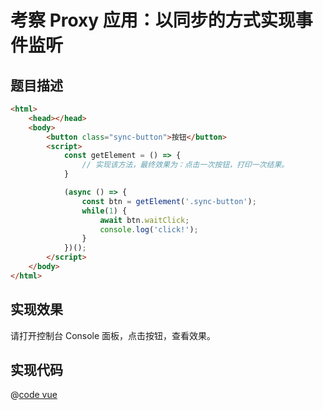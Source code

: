 # 考察 Proxy 应用：以同步的方式实现事件监听

## 题目描述

```html
<html>
    <head></head>
    <body>
        <button class="sync-button">按钮</button>
        <script>
            const getElement = () => {
                // 实现该方法，最终效果为：点击一次按钮，打印一次结果。
            }

            (async () => {
                const btn = getElement('.sync-button');
                while(1) {
                    await btn.waitClick;
                    console.log('click!');
                }
            })();
        </script>
    </body>
</html>
```

## 实现效果

<interview-javascript-coding-basic-api-usage-es6-synchronous-event-listener-with-proxy></interview-javascript-coding-basic-api-usage-es6-synchronous-event-listener-with-proxy>

请打开控制台 Console 面板，点击按钮，查看效果。

## 实现代码

@[code vue](@components/interview/javascript/coding/basic-api-usage/es6/synchronous-event-listener-with-proxy.vue)
